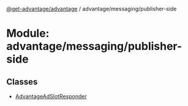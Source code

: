 [@get-advantage/advantage](../index.md) / advantage/messaging/publisher-side

# Module: advantage/messaging/publisher-side

## Classes

- [AdvantageAdSlotResponder](../classes/advantage_messaging_publisher_side.AdvantageAdSlotResponder.md)

